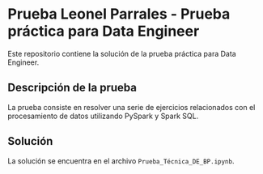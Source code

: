 # Prueba Leonel Parrales - Prueba práctica para Data Engineer

Este repositorio contiene la solución de la prueba práctica para Data Engineer.

## Descripción de la prueba

La prueba consiste en resolver una serie de ejercicios relacionados con el procesamiento de datos utilizando PySpark y Spark SQL.

## Solución

La solución se encuentra en el archivo `Prueba_Técnica_DE_BP.ipynb`.

